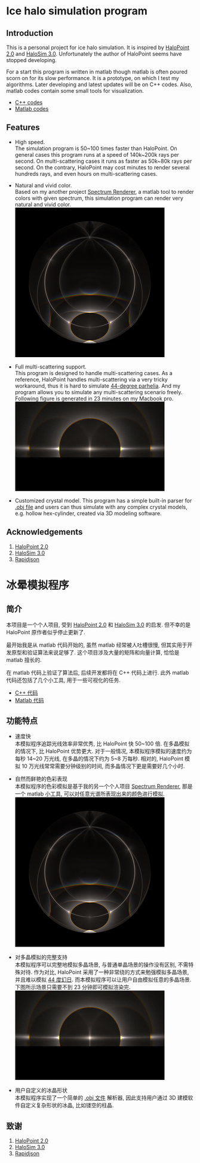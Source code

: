 # Ice halo simulation program

## Introduction

This is a personal project for ice halo simulation. It is inspired by
[HaloPoint 2.0](https://www.ursa.fi/blogi/ice-crystal-halos/author/moriikon/) and
[HaloSim 3.0](https://www.atoptics.co.uk/halo/halfeat.htm). Unfortunately
the author of HaloPoint seems have stopped developing.

For a start this program is written in matlab though matlab is often poured scorn on for its
slow performance. It is a prototype, on which I test my algorithms. Later developing and
latest updates will be on C++ codes. Also, matlab codes contain some small tools for visualization.

* [C++ codes](cpp)  
* [Matlab codes](matlab)  

## Features

* High speed.  
  The simulation program is 50~100 times faster than HaloPoint. On general cases
  this program runs at a speed of 140k~200k rays per second. On multi-scattering cases
  it runs as faster as 50k~80k rays per second. On the contrary, HaloPoint may cost minutes to
  render several hundreds rays, and even hours on multi-scattering cases.
  
* Natural and vivid color.  
  Based on my another project [Spectrum Renderer](https://github.com/LoveDaisy/spec_render),
  a matlab tool to render colors with given spectrum, this simulation program can render
  very natural and vivid color.  
  <img src="matlab/figs/sim05E_50M.jpg" width="400">
  
* Full multi-scattering support.  
  This program is designed to handle multi-scattering cases. As a reference, HaloPoint handles
  multi-scattering via a very tricky workaround, thus it is hard to simulate 
  [44-degree parhelia](https://www.atoptics.co.uk/halo/44pars.htm). And my program allows you
  to simulate any multi-scattering scenario freely. Following figure is generated in 23 minutes
  on my Macbook pro.
  <img src="matlab/figs/sim06E_2M.jpg" width="400">
  
* Customized crystal model.
  This program has a simple built-in parser for [.obj file](https://en.wikipedia.org/wiki/Wavefront_.obj_file)
  and users can thus simulate with any complex crystal models, e.g. hollow hex-cylinder,
  created via 3D modeling software.

## Acknowledgements

1. [HaloPoint 2.0](https://www.ursa.fi/blogi/ice-crystal-halos/author/moriikon/)
2. [HaloSim 3.0](https://www.atoptics.co.uk/halo/halfeat.htm)
3. [Rapidjson](http://rapidjson.org/index.html)


# 冰晕模拟程序

## 简介

本项目是一个个人项目, 受到 [HaloPoint 2.0](https://www.ursa.fi/blogi/ice-crystal-halos/author/moriikon/) 和
[HaloSim 3.0](https://www.atoptics.co.uk/halo/halfeat.htm) 的启发.
但不幸的是 HaloPoint 原作者似乎停止更新了.

最开始我是从 matlab 代码开始的, 虽然 matlab 经常被人吐槽很慢, 但其实用于开发原型和验证算法来说足够了.
这个项目涉及大量的矩阵和向量计算, 恰恰是 matlab 擅长的.

在 matlab 代码上验证了算法后, 后续开发都将在 C++ 代码上进行. 此外 matlab 代码还包括了几个小工具, 用于一些可视化的任务.

* [C++ 代码](cpp/README_zh.md)  
* [Matlab 代码](matlab)  

## 功能特点

* 速度快  
  本模拟程序追踪光线效率非常优秀, 比 HaloPoint 快 50~100 倍. 在多晶模拟的情况下, 比 HaloPoint 优势更大.
  对于一般情况, 本模拟程序模拟的速度约为每秒 14~20 万光线, 在多晶的情况下约为 5~8 万每秒. 相对的, 
  HaloPoint 模拟 10 万光线常常需要分钟级别的时间, 而多晶情况下更是需要好几个小时.
  
* 自然而鲜艳的色彩表现  
  本模拟程序的色彩模拟是基于我的另一个个人项目 [Spectrum Renderer](https://github.com/LoveDaisy/spec_render),
  那是一个 matlab 小工具, 可以对任意光谱所表现出来的颜色进行模拟.  
  <img src="matlab/figs/sim05E_50M.jpg" width="400">
  
* 对多晶模拟的完整支持  
  本模拟程序可以完整地模拟多晶场景, 与普通单晶场景的操作没有区别, 不需特殊对待. 作为对比, HaloPoint 
  采用了一种非常绕的方式来勉强模拟多晶场景, 并且难以模拟 [44 度幻日](https://www.atoptics.co.uk/halo/44pars.htm).
  而本模拟程序可以让用户自由模拟任意的多晶场景. 下图所示场景只需要不到 23 分钟即可模拟渲染完.  
  <img src="matlab/figs/sim06E_2M.jpg" width="400">
  
* 用户自定义的冰晶形状  
  本模拟程序实现了一个简单的 [.obj 文件](https://en.wikipedia.org/wiki/Wavefront_.obj_file) 解析器,
  因此支持用户通过 3D 建模软件自定义复杂形状的冰晶, 比如镂空的柱晶.

## 致谢

1. [HaloPoint 2.0](https://www.ursa.fi/blogi/ice-crystal-halos/author/moriikon/)
2. [HaloSim 3.0](https://www.atoptics.co.uk/halo/halfeat.htm)
3. [Rapidjson](http://rapidjson.org/index.html)

